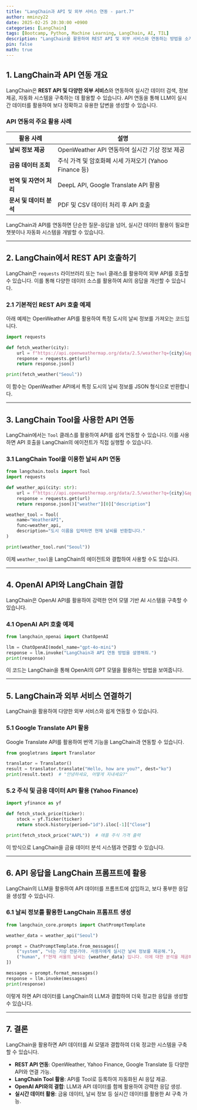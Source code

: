 ```yaml
---
title: "LangChain과 API 및 외부 서비스 연동 - part.7"
author: mminzy22
date: 2025-02-25 20:30:00 +0900
categories: [LangChain]
tags: [Bootcamp, Python, Machine Learning, LangChain, AI, TIL]
description: "LangChain을 활용하여 REST API 및 외부 서비스와 연동하는 방법을 소개합니다."
pin: false
math: true
---
```



## 1. LangChain과 API 연동 개요

LangChain은 **REST API 및 다양한 외부 서비스**와 연동하여 실시간 데이터 검색, 정보 제공, 자동화 시스템을 구축하는 데 활용할 수 있습니다. API 연동을 통해 LLM이 실시간 데이터를 활용하여 보다 정확하고 유용한 답변을 생성할 수 있습니다.

### API 연동의 주요 활용 사례

| 활용 사례 | 설명 |
|-----------|--------------------------------------------------|
| **날씨 정보 제공** | OpenWeather API 연동하여 실시간 기상 정보 제공 |
| **금융 데이터 조회** | 주식 가격 및 암호화폐 시세 가져오기 (Yahoo Finance 등) |
| **번역 및 자연어 처리** | DeepL API, Google Translate API 활용 |
| **문서 및 데이터 분석** | PDF 및 CSV 데이터 처리 후 API 호출 |

LangChain과 API를 연동하면 단순한 질문-응답을 넘어, 실시간 데이터 활용이 필요한 챗봇이나 자동화 시스템을 개발할 수 있습니다.

---

## 2. LangChain에서 REST API 호출하기

LangChain은 `requests` 라이브러리 또는 `Tool` 클래스를 활용하여 외부 API를 호출할 수 있습니다. 이를 통해 다양한 데이터 소스를 활용하여 AI의 응답을 개선할 수 있습니다.

### 2.1 기본적인 REST API 호출 예제

아래 예제는 OpenWeather API를 활용하여 특정 도시의 날씨 정보를 가져오는 코드입니다.

```python
import requests

def fetch_weather(city):
    url = f"https://api.openweathermap.org/data/2.5/weather?q={city}&appid=YOUR_API_KEY"
    response = requests.get(url)
    return response.json()

print(fetch_weather("Seoul"))
```

이 함수는 OpenWeather API에서 특정 도시의 날씨 정보를 JSON 형식으로 반환합니다.


---

## 3. LangChain Tool을 사용한 API 연동

LangChain에서는 `Tool` 클래스를 활용하여 API를 쉽게 연동할 수 있습니다. 이를 사용하면 API 호출을 LangChain의 에이전트가 직접 실행할 수 있습니다.

### 3.1 LangChain Tool을 이용한 날씨 API 연동

```python
from langchain.tools import Tool
import requests

def weather_api(city: str):
    url = f"https://api.openweathermap.org/data/2.5/weather?q={city}&appid=YOUR_API_KEY"
    response = requests.get(url)
    return response.json()["weather"][0]["description"]

weather_tool = Tool(
    name="WeatherAPI",
    func=weather_api,
    description="도시 이름을 입력하면 현재 날씨를 반환합니다."
)

print(weather_tool.run("Seoul"))
```

이제 `weather_tool`을 LangChain의 에이전트와 결합하여 사용할 수도 있습니다.

---

## 4. OpenAI API와 LangChain 결합

LangChain은 OpenAI API를 활용하여 강력한 언어 모델 기반 AI 시스템을 구축할 수 있습니다.

### 4.1 OpenAI API 호출 예제

```python
from langchain_openai import ChatOpenAI

llm = ChatOpenAI(model_name="gpt-4o-mini")
response = llm.invoke("LangChain과 API 연동 방법을 설명해줘.")
print(response)
```

이 코드는 LangChain을 통해 OpenAI의 GPT 모델을 활용하는 방법을 보여줍니다.

---

## 5. LangChain과 외부 서비스 연결하기

LangChain을 활용하여 다양한 외부 서비스와 쉽게 연동할 수 있습니다.

### 5.1 Google Translate API 활용

Google Translate API를 활용하여 번역 기능을 LangChain과 연동할 수 있습니다.

```python
from googletrans import Translator

translator = Translator()
result = translator.translate("Hello, how are you?", dest="ko")
print(result.text)  # "안녕하세요, 어떻게 지내세요?"
```


### 5.2 주식 및 금융 데이터 API 활용 (Yahoo Finance)

```python
import yfinance as yf

def fetch_stock_price(ticker):
    stock = yf.Ticker(ticker)
    return stock.history(period="1d").iloc[-1]["Close"]

print(fetch_stock_price("AAPL"))  # 애플 주식 가격 출력
```

이 방식으로 LangChain을 금융 데이터 분석 시스템과 연결할 수 있습니다.

---

## 6. API 응답을 LangChain 프롬프트에 활용

LangChain의 LLM을 활용하여 API 데이터를 프롬프트에 삽입하고, 보다 풍부한 응답을 생성할 수 있습니다.

### 6.1 날씨 정보를 활용한 LangChain 프롬프트 생성

```python
from langchain_core.prompts import ChatPromptTemplate

weather_data = weather_api("Seoul")

prompt = ChatPromptTemplate.from_messages([
    ("system", "너는 기상 전문가야. 사용자에게 실시간 날씨 정보를 제공해."),
    ("human", f"현재 서울의 날씨는 {weather_data} 입니다. 이에 대한 분석을 제공해줘."),
])

messages = prompt.format_messages()
response = llm.invoke(messages)
print(response)
```

이렇게 하면 API 데이터를 LangChain의 LLM과 결합하여 더욱 정교한 응답을 생성할 수 있습니다.

---

## 7. 결론

LangChain을 활용하면 API 데이터를 AI 모델과 결합하여 더욱 정교한 시스템을 구축할 수 있습니다.

- **REST API 연동**: OpenWeather, Yahoo Finance, Google Translate 등 다양한 API와 연결 가능.
- **LangChain Tool 활용**: API를 Tool로 등록하여 자동화된 AI 응답 제공.
- **OpenAI API와의 결합**: LLM과 API 데이터를 함께 활용하여 강력한 응답 생성.
- **실시간 데이터 활용**: 금융 데이터, 날씨 정보 등 실시간 데이터를 활용한 AI 구축 가능.

